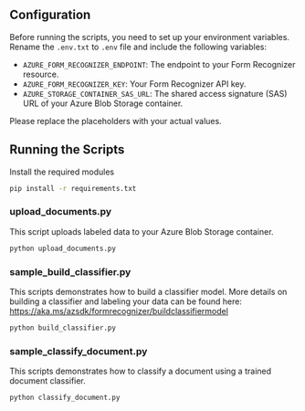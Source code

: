 ## Configuration

Before running the scripts, you need to set up your environment variables. Rename the `.env.txt` to `.env` file and include the following variables:

- `AZURE_FORM_RECOGNIZER_ENDPOINT`: The endpoint to your Form Recognizer resource.
- `AZURE_FORM_RECOGNIZER_KEY`: Your Form Recognizer API key.
- `AZURE_STORAGE_CONTAINER_SAS_URL`: The shared access signature (SAS) URL of your Azure Blob Storage container.

Please replace the placeholders with your actual values.

## Running the Scripts

Install the required modules
```bash
pip install -r requirements.txt
```


### upload_documents.py

This script uploads labeled data to your Azure Blob Storage container.

```bash
python upload_documents.py
```

### sample_build_classifier.py

This scripts demonstrates how to build a classifier model. More details on building a classifier and labeling your data can be found here: https://aka.ms/azsdk/formrecognizer/buildclassifiermodel

```bash
python build_classifier.py
```

### sample_classify_document.py

This scripts demonstrates how to classify a document using a trained document classifier.

```bash
python classify_document.py
```
